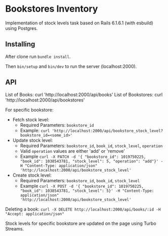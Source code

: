 # Bookstores Inventory

Implementation of stock levels task based on Rails 6.1.6.1 (with esbuild) using Postgres.

## Installing

After clone run `bundle install`.

Then `bin/setup` and `bin/dev` to run the server (localhost:2000).

## API

List of Books:  curl 'http://localhost:2000/api/books'
List of Bookstores: curl 'http://localhost:2000/api/bookstores'

For specific bookstore:

- Fetch stock level:
  - Required Parameters: `bookstore_id`
  - Example: `curl 'http://localhost:2000/api/bookstore_stock_level?bookstore_id=<some_id>'`
- Update stock level:
  - Required Parameters: `bookstore_id`, `book_id`, `stock_level`, `operation`
  - Valid `operation` values are either 'add' or 'remove'
  - Example `curl -X PATCH -d '{ "bookstore_id": 1019750225, "book_id": 1038543781, "stock_level": 5, "operation": "add"}' -H "Content-Type: application/json" 'http://localhost:2000/api/bookstore_stock_level'`
- Create stock level:
  - Required Parameters: `bookstore_id`, `book_id`, `stock_level`
  - Example `curl -X POST -d '{ "bookstore_id": 1019750225, "book_id": 1038543781, "stock_level": 5}' -H "Content-Type: application/json" 'http://localhost:2000/api/bookstore_stock_level'`

Deleting a book: `curl -X DELETE http://localhost:2000/api/books/:id -H "Accept: application/json"`

Stock levels for specific bookstore are updated on the page using Turbo Streams.


